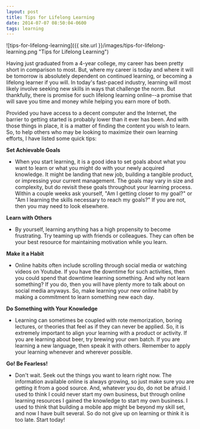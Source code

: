 ```yaml
---
layout: post
title: Tips for Lifelong Learning
date: 2014-07-07 08:50:04-0600
tags: learning
---
```


![tips-for-lifelong-learning]({{ site.url }}/images/tips-for-lifelong-learning.png "Tips for Lifelong Learning")

Having just graduated from a 4-year college, my career has been pretty short in comparison to most. But, where my career is today and where it will be tomorrow is absolutely dependent on continued learning, or becoming a lifelong learner if you will. In today's fast-paced industry, learning will most likely involve seeking new skills in ways that challenge the norm. But thankfully, there is promise for such lifelong learning online--a promise that will save you time and money while helping you earn more of both.

Provided you have access to a decent computer and the Internet, the barrier to getting started is probably lower than it ever has been. And with those things in place, it is a matter of finding the content you wish to learn. So, to help others who may be looking to maximize their own learning efforts, I have listed some quick tips:

**Set Achievable Goals**

- When you start learning, it is a good idea to set goals about what you want to learn or what you might do with your newly acquired knowledge. It might be landing that new job, building a tangible product, or impressing your current management. The goals may vary in size and complexity, but do revisit these goals throughout your learning process. Within a couple weeks ask yourself, "Am I getting closer to my goal?" or "Am I learning the skills necessary to reach my goals?" If you are not, then you may need to look elsewhere.

**Learn with Others**

- By yourself, learning anything has a high propensity to become frustrating. Try teaming up with friends or colleagues. They can often be your best resource for maintaining motivation while you learn.

**Make it a Habit**

- Online habits often include scrolling through social media or watching videos on Youtube. If you have the downtime for such activities, then you could spend that downtime learning something. And why not learn something? If you do, then you will have plenty more to talk about on social media anyways. So, make learning your new online habit by making a commitment to learn something new each day.

**Do Something with Your Knowledge**

- Learning can sometimes be coupled with rote memorization, boring lectures, or theories that feel as if they can never be applied. So, it is extremely important to align your learning with a product or activity. If you are learning about beer, try brewing your own batch. If you are learning a new language, then speak it with others. Remember to apply your learning whenever and wherever possible.

**Go! Be Fearless!**

- Don't wait. Seek out the things you want to learn right now. The information available online is always growing, so just make sure you are getting it from a good source. And, whatever you do, do not be afraid. I used to think I could never start my own business, but through online learning resources I gained the knowledge to start my own business. I used to think that building a mobile app might be beyond my skill set, and now I have built several. So do not give up on learning or think it is too late. Start today!